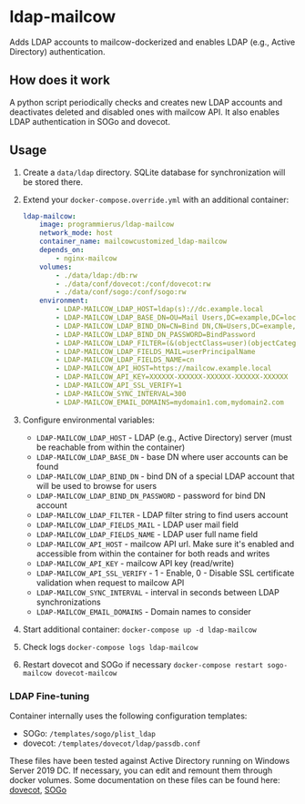 # ldap-mailcow

Adds LDAP accounts to mailcow-dockerized and enables LDAP (e.g., Active Directory) authentication.

## How does it work

A python script periodically checks and creates new LDAP accounts and deactivates deleted and disabled ones with mailcow API. It also enables LDAP authentication in SOGo and dovecot.

## Usage

1. Create a `data/ldap` directory. SQLite database for synchronization will be stored there.
2. Extend your `docker-compose.override.yml` with an additional container:

    ```yaml
    ldap-mailcow:
        image: programmierus/ldap-mailcow
        network_mode: host
        container_name: mailcowcustomized_ldap-mailcow
        depends_on:
            - nginx-mailcow
        volumes:
            - ./data/ldap:/db:rw
            - ./data/conf/dovecot:/conf/dovecot:rw
            - ./data/conf/sogo:/conf/sogo:rw
        environment:
            - LDAP-MAILCOW_LDAP_HOST=ldap(s)://dc.example.local
            - LDAP-MAILCOW_LDAP_BASE_DN=OU=Mail Users,DC=example,DC=local
            - LDAP-MAILCOW_LDAP_BIND_DN=CN=Bind DN,CN=Users,DC=example,DC=local
            - LDAP-MAILCOW_LDAP_BIND_DN_PASSWORD=BindPassword
            - LDAP-MAILCOW_LDAP_FILTER=(&(objectClass=user)(objectCategory=person))
            - LDAP-MAILCOW_LDAP_FIELDS_MAIL=userPrincipalName
            - LDAP-MAILCOW_LDAP_FIELDS_NAME=cn
            - LDAP-MAILCOW_API_HOST=https://mailcow.example.local
            - LDAP-MAILCOW_API_KEY=XXXXXX-XXXXXX-XXXXXX-XXXXXX-XXXXXX
            - LDAP-MAILCOW_API_SSL_VERIFY=1
            - LDAP-MAILCOW_SYNC_INTERVAL=300
            - LDAP-MAILCOW_EMAIL_DOMAINS=mydomain1.com,mydomain2.com
    ```

3. Configure environmental variables:

    * `LDAP-MAILCOW_LDAP_HOST` - LDAP (e.g., Active Directory) server (must be reachable from within the container)
    * `LDAP-MAILCOW_LDAP_BASE_DN` - base DN where user accounts can be found
    * `LDAP-MAILCOW_LDAP_BIND_DN` - bind DN of a special LDAP account that will be used to browse for users
    * `LDAP-MAILCOW_LDAP_BIND_DN_PASSWORD` - password for bind DN account
    * `LDAP-MAILCOW_LDAP_FILTER` - LDAP filter string to find users account
    * `LDAP-MAILCOW_LDAP_FIELDS_MAIL` - LDAP user mail field
    * `LDAP-MAILCOW_LDAP_FIELDS_NAME` - LDAP user full name field
    * `LDAP-MAILCOW_API_HOST` - mailcow API url. Make sure it's enabled and accessible from within the container for both reads and writes
    * `LDAP-MAILCOW_API_KEY` - mailcow API key (read/write)
    * `LDAP-MAILCOW_API_SSL_VERIFY` - 1 - Enable, 0 - Disable SSL certificate validation when request to mailcow API
    * `LDAP-MAILCOW_SYNC_INTERVAL` - interval in seconds between LDAP synchronizations
    * `LDAP-MAILCOW_EMAIL_DOMAINS` - Domain names to consider

4. Start additional container: `docker-compose up -d ldap-mailcow`
5. Check logs `docker-compose logs ldap-mailcow`
6. Restart dovecot and SOGo if necessary `docker-compose restart sogo-mailcow dovecot-mailcow`

### LDAP Fine-tuning

Container internally uses the following configuration templates:

* SOGo: `/templates/sogo/plist_ldap`
* dovecot: `/templates/dovecot/ldap/passdb.conf`

These files have been tested against Active Directory running on Windows Server 2019 DC. If necessary, you can edit and remount them through docker volumes. Some documentation on these files can be found here: [dovecot](https://doc.dovecot.org/configuration_manual/authentication/ldap/), [SOGo](https://sogo.nu/files/docs/SOGoInstallationGuide.html#_authentication_using_ldap)
